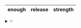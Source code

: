 | enough | release | strength |
| :----: | :-----: | :------: |

<details>
  <summary>✨</summary>
  These words are chosen at random each day. New words will appear here tomorrow morning.
</details>